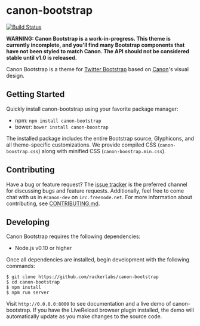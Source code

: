 # canon-bootstrap

[![Build Status](http://img.shields.io/travis/rackerlabs/canon-bootstrap/master.svg)](https://travis-ci.org/rackerlabs/canon-bootstrap)

**WARNING: Canon Bootstrap is a work-in-progress. This theme is currently 
incomplete, and you'll find many Bootstrap components that have not been styled 
to match Canon. The API should not be considered stable until v1.0 is released.**

Canon Bootstrap is a theme for [Twitter Bootstrap](http://getbootstrap.com) 
based on [Canon](http://rackerlabs.github.io/canon/)'s visual design.

## Getting Started

Quickly install canon-bootstrap using your favorite package manager:

- npm: `npm install canon-bootstrap`
- bower: `bower install canon-boostrap`

The installed package includes the entire Bootstrap source, Glyphicons, and all 
theme-specific customizations. We provide compiled CSS (`canon-boostrap.css`) 
along with minified CSS (`canon-boostrap.min.css`). 

## Contributing

Have a bug or feature request? The [issue tracker](https://github.com/rackerlabs/canon-bootstrap/issues) 
is the preferred channel for discussing bugs and feature requests. Additionally, 
feel free to come chat with us in `#canon-dev` on `irc.freenode.net`. For more 
information about contributing, see [CONTRIBUTING.md](CONTRIBUTING.md).

## Developing

Canon Bootstrap requires the following dependencies:

- Node.js v0.10 or higher

Once all dependencies are installed, begin development with the following 
commands:

```
$ git clone https://github.com/rackerlabs/canon-bootstrap
$ cd canon-bootstrap
$ npm install
$ npm run server
```

Visit `http://0.0.0.0:8000` to see documentation and a live demo of 
canon-bootstrap. If you have the LiveReload browser plugin installed, the demo 
will automatically update as you make changes to the source code.

